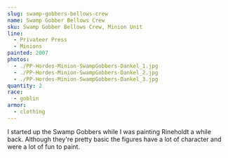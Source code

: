 ```yaml
---
slug: swamp-gobbers-bellows-crew
name: Swamp Gobber Bellows Crew
sku: Swamp Gobber Bellows Crew, Minion Unit
line:
  - Privateer Press
  - Minions
painted: 2007
photos:
  - ./PP-Hordes-Minion-SwampGobbers-Dankel_1.jpg
  - ./PP-Hordes-Minion-SwampGobbers-Dankel_2.jpg
  - ./PP-Hordes-Minion-SwampGobbers-Dankel_3.jpg
quantity: 2
race:
  - goblin
armor:
  - clothing
---
```


I started up the Swamp Gobbers while I was painting Rineholdt a while back. Although they're pretty basic the figures have a lot of character and were a lot of fun to paint.

